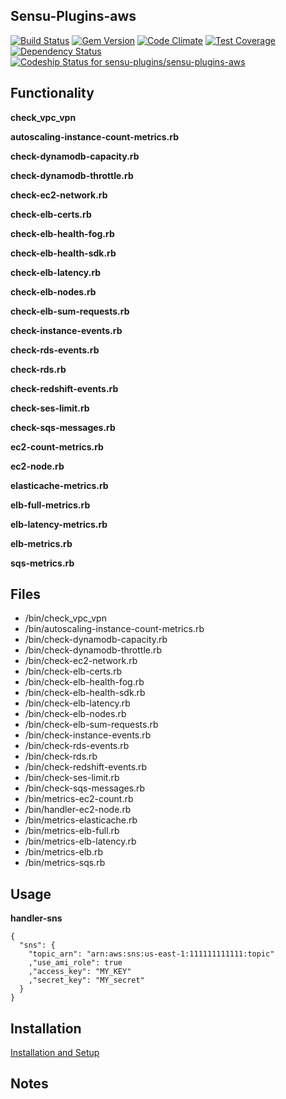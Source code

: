 ## Sensu-Plugins-aws

[![Build Status](https://travis-ci.org/sensu-plugins/sensu-plugins-aws.svg?branch=master)](https://travis-ci.org/sensu-plugins/sensu-plugins-aws)
[![Gem Version](https://badge.fury.io/rb/sensu-plugins-aws.svg)](http://badge.fury.io/rb/sensu-plugins-aws)
[![Code Climate](https://codeclimate.com/github/sensu-plugins/sensu-plugins-aws/badges/gpa.svg)](https://codeclimate.com/github/sensu-plugins/sensu-plugins-aws)
[![Test Coverage](https://codeclimate.com/github/sensu-plugins/sensu-plugins-aws/badges/coverage.svg)](https://codeclimate.com/github/sensu-plugins/sensu-plugins-aws)
[![Dependency Status](https://gemnasium.com/sensu-plugins/sensu-plugins-aws.svg)](https://gemnasium.com/sensu-plugins/sensu-plugins-aws)
[![Codeship Status for sensu-plugins/sensu-plugins-aws](https://codeship.com/projects/2a9c6e70-d4b4-0132-67ee-4e043b6b23b5/status?branch=master)](https://codeship.com/projects/77866)

## Functionality

**check_vpc_vpn**

**autoscaling-instance-count-metrics.rb**

**check-dynamodb-capacity.rb**

**check-dynamodb-throttle.rb**

**check-ec2-network.rb**

**check-elb-certs.rb**

**check-elb-health-fog.rb**

**check-elb-health-sdk.rb**

**check-elb-latency.rb**

**check-elb-nodes.rb**

**check-elb-sum-requests.rb**

**check-instance-events.rb**

**check-rds-events.rb**

**check-rds.rb**

**check-redshift-events.rb**

**check-ses-limit.rb**

**check-sqs-messages.rb**

**ec2-count-metrics.rb**

**ec2-node.rb**

**elasticache-metrics.rb**

**elb-full-metrics.rb**

**elb-latency-metrics.rb**

**elb-metrics.rb**

**sqs-metrics.rb**

## Files

* /bin/check_vpc_vpn
* /bin/autoscaling-instance-count-metrics.rb
* /bin/check-dynamodb-capacity.rb
* /bin/check-dynamodb-throttle.rb
* /bin/check-ec2-network.rb
* /bin/check-elb-certs.rb
* /bin/check-elb-health-fog.rb
* /bin/check-elb-health-sdk.rb
* /bin/check-elb-latency.rb
* /bin/check-elb-nodes.rb
* /bin/check-elb-sum-requests.rb
* /bin/check-instance-events.rb
* /bin/check-rds-events.rb
* /bin/check-rds.rb
* /bin/check-redshift-events.rb
* /bin/check-ses-limit.rb
* /bin/check-sqs-messages.rb
* /bin/metrics-ec2-count.rb
* /bin/handler-ec2-node.rb
* /bin/metrics-elasticache.rb
* /bin/metrics-elb-full.rb
* /bin/metrics-elb-latency.rb
* /bin/metrics-elb.rb
* /bin/metrics-sqs.rb

## Usage

**handler-sns**
```
{
  "sns": {
    "topic_arn": "arn:aws:sns:us-east-1:111111111111:topic"
    ,"use_ami_role": true
    ,"access_key": "MY_KEY"
    ,"secret_key": "MY_secret"
  }
}
```
## Installation

[Installation and Setup](https://github.com/sensu-plugins/documentation/blob/master/user_docs/installation_instructions.md)

## Notes
